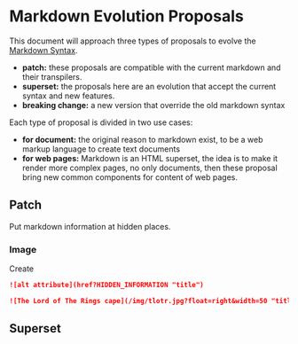 # Markdown Evolution Proposals

This document will approach three types of proposals to evolve the [Markdown Syntax](https://daringfireball.net/projects/markdown/syntax).

- **patch:** these proposals are compatible with the current markdown and their transpilers.
- **superset:** the proposals here are an evolution that accept the current syntax and new features.
- **breaking change:** a new version that override the old markdown syntax

Each type of proposal is divided in two use cases:

- **for document:** the original reason to markdown exist, to be a web markup language to create text documents
- **for web pages:** Markdown is an HTML superset, the idea is to make it render more complex pages, no only documents, then these proposal bring new common components for content of web pages.

## Patch

Put markdown information at hidden places.

### Image

Create

```md
![alt attribute](href?HIDDEN_INFORMATION "title")
```

```md
![The Lord of The Rings cape](/img/tlotr.jpg?float=right&width=50 "title")
```


## Superset

